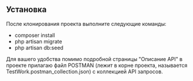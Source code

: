 ## Установка

После клонирования проекта выполните следующие команды:

- composer install
- php artisan migrate
- php artisan db:seed

Для вашего удобства помимо подробной страницы "Описание API" в проекте прилагаю файл POSTMAN (лежит в корне проекта, называется TestWork.postman_collection.json) с коллекцией API запросов. 
